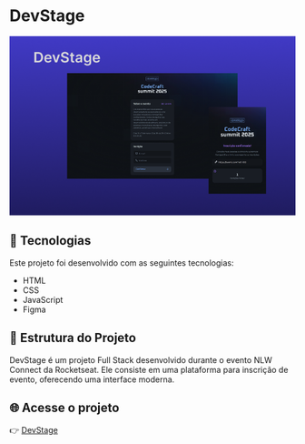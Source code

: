 # DevStage

![Captura de Tela do Projeto](./.github/preview.png)

## 🚀 Tecnologias

Este projeto foi desenvolvido com as seguintes tecnologias:
- HTML
- CSS
- JavaScript
- Figma

## 📂 Estrutura do Projeto
DevStage é um projeto Full Stack desenvolvido durante o evento NLW Connect da Rocketseat. Ele consiste em uma plataforma para inscrição de evento, oferecendo uma interface moderna.

## 🌐 Acesse o projeto
👉 [DevStage](https://erika-nicolly.github.io/DevStage/)
